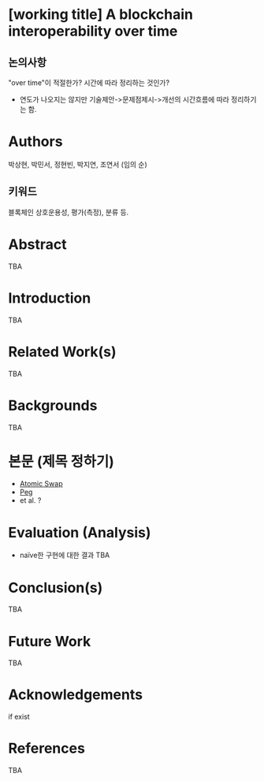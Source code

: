 # [working title] A blockchain interoperability over time

## 논의사항
"over time"이 적절한가? 시간에 따라 정리하는 것인가?
  * 연도가 나오지는 않지만 기술제안->문제점제시->개선의 시간흐름에 따라 정리하기는 함.
  
# Authors 
박상현, 박민서, 정현빈, 박지연, 조연서 (임의 순)

## 키워드
블록체인 상호운용성, 평가(측정), 분류 등.

# Abstract
TBA

# Introduction
TBA

# Related Work(s)
TBA

# Backgrounds
TBA

# 본문 (제목 정하기)
* [Atomic Swap](https://github.com/curg/blockchain-interoperability/blob/master/atomic-swap.md)
* [Peg](https://github.com/curg/blockchain-interoperability/blob/master/peg.md)
* et al. ?

# Evaluation (Analysis)
* naïve한 구현에 대한 결과
TBA

# Conclusion(s)
TBA

# Future Work
TBA

# Acknowledgements
if exist

# References
TBA
